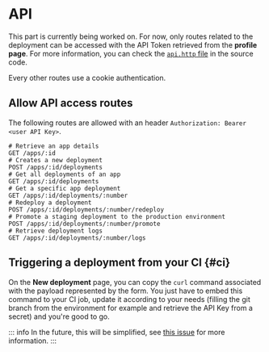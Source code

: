 # API

This part is currently being worked on. For now, only routes related to the deployment can be accessed with the API Token retrieved from the **profile page**. For more information, you can check the [`api.http` file](https://github.com/YuukanOO/seelf/blob/main/api.http) in the source code.

Every other routes use a cookie authentication.

## Allow API access routes

The following routes are allowed with an header `Authorization: Bearer <user API Key>`.

```http
# Retrieve an app details
GET /apps/:id
# Creates a new deployment
POST /apps/:id/deployments
# Get all deployments of an app
GET /apps/:id/deployments
# Get a specific app deployment
GET /apps/:id/deployments/:number
# Redeploy a deployment
POST /apps/:id/deployments/:number/redeploy
# Promote a staging deployment to the production environment
POST /apps/:id/deployments/:number/promote
# Retrieve deployment logs
GET /apps/:id/deployments/:number/logs
```

## Triggering a deployment from your CI {#ci}

On the **New deployment** page, you can copy the `curl` command associated with the payload represented by the form. You just have to embed this command to your CI job, update it according to your needs (filling the git branch from the environment for example and retrieve the API Key from a secret) and you're good to go.

::: info
In the future, this will be simplified, see [this issue](https://github.com/YuukanOO/seelf/issues/48) for more information.
:::
